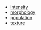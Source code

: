 * [intensity](..\features\intensity.md)
* [morphology](..\features\morphology.md)
* [population](..\features\population.md)
* [texture](..\features\texture.md)
